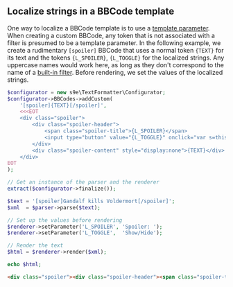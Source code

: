 ## Localize strings in a BBCode template

One way to localize a BBCode template is to use a [template parameter](https://github.com/s9e/TextFormatter/blob/master/docs/Cookbook/40_Templating/TemplateParameters.md). When creating a custom BBCode, any token that is not associated with a filter is presumed to be a template parameter. In the following example, we create a rudimentary `[spoiler]` BBCode that uses a normal token `{TEXT}` for its text and the tokens `{L_SPOILER}`, `{L_TOGGLE}` for the localized strings. Any uppercase names would work here, as long as they don't correspond to the name of a [built-in filter](https://github.com/s9e/TextFormatter/blob/master/docs/BuiltInFilters.md). Before rendering, we set the values of the localized strings.

```php
$configurator = new s9e\TextFormatter\Configurator;
$configurator->BBCodes->addCustom(
	'[spoiler]{TEXT}[/spoiler]',
	<<<EOT
	<div class="spoiler">
		<div class="spoiler-header">
			<span class="spoiler-title">{L_SPOILER}</span>
			<input type="button" value="{L_TOGGLE}" onclick="var s=this.parentNode.nextSibling.style;s.display=(s.display)?'':'none';"/>
		</div>
		<div class="spoiler-content" style="display:none">{TEXT}</div>
	</div>
EOT
);

// Get an instance of the parser and the renderer
extract($configurator->finalize());

$text = '[spoiler]Gandalf kills Voldermort[/spoiler]';
$xml  = $parser->parse($text);

// Set up the values before rendering
$renderer->setParameter('L_SPOILER', 'Spoiler: ');
$renderer->setParameter('L_TOGGLE',  'Show/Hide');

// Render the text
$html = $renderer->render($xml);

echo $html;
```
```html
<div class="spoiler"><div class="spoiler-header"><span class="spoiler-title">Spoiler: </span><input type="button" value="Show/Hide" onclick="var s=this.parentNode.nextSibling.style;s.display=(s.display)?'':'none';"></div><div class="spoiler-content" style="display:none">Gandalf kills Voldermort</div></div>
```
